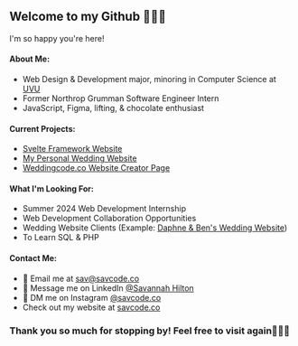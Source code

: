 ## Welcome to my Github 👋🏻🤓
I'm so happy you're here!

#### About Me:
- Web Design & Development major, minoring in Computer Science at [UVU](https://www.uvu.edu/)
- Former Northrop Grumman Software Engineer Intern
- JavaScript, Figma, lifting, & chocolate enthusiast

#### Current Projects:
- [Svelte Framework Website](https://dwdd3770.vercel.app/)
- [My Personal Wedding Website](https://www.figma.com/file/l1zuKxJm9iuOP4csy2piHu/Preston-Sav-Wedding-Website?type=design&node-id=0%3A1&mode=design&t=gMZZQg0BNPWlHPno-1)
- [Weddingcode.co Website Creator Page](https://www.figma.com/file/AqO3zC0OngrydXADkeFxNN/weddingcode.co-Site-Design?type=design&node-id=0%3A1&mode=design&t=pE2gJqZPSUQFA7w7-1)

#### What I'm Looking For:
- Summer 2024 Web Development Internship
- Web Development Collaboration Opportunities
- Wedding Website Clients (Example: [Daphne & Ben's Wedding Website](https://weddingcode.co/ben-daphne/index.html?nocache=1))
- To Learn SQL & PHP

#### Contact Me:
- 📩 Email me at [sav@savcode.co](mailto:sav@savcode.co)
- 📲 Message me on LinkedIn [@Savannah Hilton](https://www.linkedin.com/in/savannah-hilton/)
- 💬 DM me on Instagram [@savcode.co](https://www.instagram.com/savcode.co/)
- Check out my website at [savcode.co](savcode.co)

### Thank you so much for stopping by! Feel free to visit again🙋🏻‍♀️
